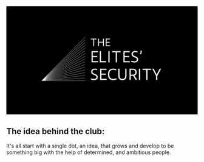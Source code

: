 <img src="Big-logo.jpg" />

## The idea behind the club:

It's all start with a single dot, an idea, that grows and develop to be something big with the help of determined, and ambitious people.
